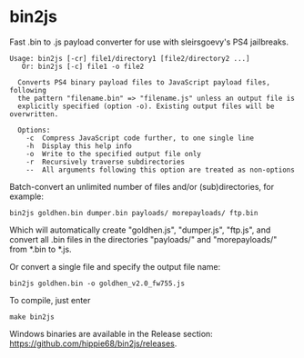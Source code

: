# bin2js
Fast .bin to .js payload converter for use with sleirsgoevy's PS4 jailbreaks.

```
Usage: bin2js [-cr] file1/directory1 [file2/directory2 ...]
   Or: bin2js [-c] file1 -o file2

  Converts PS4 binary payload files to JavaScript payload files, following
  the pattern "filename.bin" => "filename.js" unless an output file is
  explicitly specified (option -o). Existing output files will be overwritten.

  Options:
    -c  Compress JavaScript code further, to one single line
    -h  Display this help info
    -o  Write to the specified output file only
    -r  Recursively traverse subdirectories
    --  All arguments following this option are treated as non-options
```

Batch-convert an unlimited number of files and/or (sub)directories, for example:

    bin2js goldhen.bin dumper.bin payloads/ morepayloads/ ftp.bin
    
Which will automatically create "goldhen.js", "dumper.js", "ftp.js", and convert all .bin files in the directories "payloads/"
and "morepayloads/" from *.bin to *.js.

Or convert a single file and specify the output file name:

    bin2js goldhen.bin -o goldhen_v2.0_fw755.js

To compile, just enter
    
    make bin2js

Windows binaries are available in the Release section: https://github.com/hippie68/bin2js/releases.
